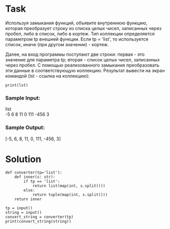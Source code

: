 # Task

Используя замыкания функций, объявите внутреннюю функцию, которая преобразует строку из списка целых чисел, записанных через пробел, либо в список, либо в кортеж. Тип коллекции определяется параметром tp внешней функции. Если tp = 'list', то используется список, иначе (при другом значении) - кортеж.

Далее, на вход программы поступают две строки: первая - это значение для параметра tp; вторая - список целых чисел, записанных через пробел. С помощью реализованного замыкания преобразовать эти данные в соответствующую коллекцию. Результат вывести на экран командой (lst - ссылка на коллекцию):
```
print(lst)
```
### Sample Input:

list  
-5 6 8 11 0 111 -456 3

### Sample Output:

[-5, 6, 8, 11, 0, 111, -456, 3]

# Solution
```
def converter(tp='list'):
    def inner(s: str):
        if tp == 'list':
            return list(map(int, s.split()))
        else:
            return tuple(map(int, s.split()))
    return inner    

tp = input()
string = input()
convert_string = converter(tp)
print(convert_string(string))
```